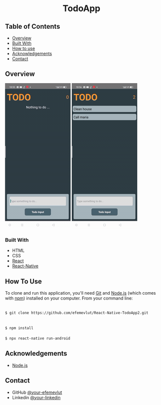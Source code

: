 

<h1 align="center">TodoApp</h1>




## Table of Contents

- [Overview](#overview)
- [Built With](#built-with)
- [How to use](#how-to-use)
- [Acknowledgements](#acknowledgements)
- [Contact](#contact)

<!-- OVERVIEW -->

## Overview

![screenshot](overview/First.gif)
![screenshot](overview/Second.gif)


### Built With



- HTML
- CSS
- [React](https://reactjs.org/)
- [React-Native](https://reactnative.dev/)



## How To Use



To clone and run this application, you'll need [Git](https://git-scm.com) and [Node.js](https://nodejs.org/en/download/) (which comes with [npm](http://npmjs.com)) installed on your computer. From your command line:

```bash

$ git clone https://github.com/efemevlut/React-Native-TodoApp2.git


$ npm install

$ npx react-native run-android
```

## Acknowledgements



- [Node.js](https://nodejs.org/)

## Contact

- GitHub [@your-efemevlut](https://github.com/efemevlut)
- Linkedin [@your-linkedin](https://www.linkedin.com/in/mevl%C3%BCt-efe-5465221b8/)

